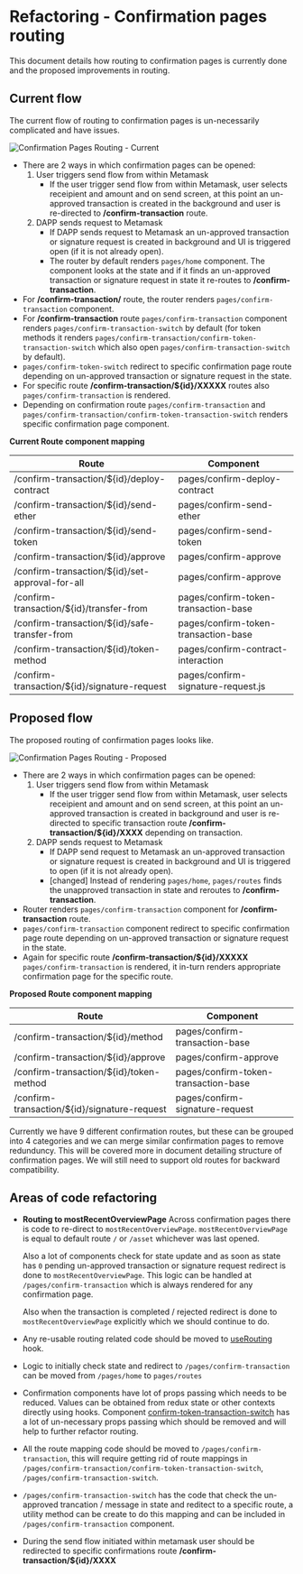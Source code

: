 # Refactoring - Confirmation pages routing

This document details how routing to confirmation pages is currently done and the proposed improvements in routing.

## Current flow

The current flow of routing to confirmation pages is un-necessarily complicated and have issues.

![Confirmation Pages Routing - Current](https://raw.githubusercontent.com/MetaMask/metamask-extension/develop/docs/refactoring/confirmation-pages-routing/current.png)

- There are 2 ways in which confirmation pages can be opened:
  1. User triggers send flow from within Metamask
     - If the user trigger send flow from within Metamask, user selects receipient and amount and on send screen, at this point an un-approved transaction is created in the background and user is re-directed to **/confirm-transaction** route.
  2. DAPP sends request to Metamask
     - If DAPP sends request to Metamask an un-approved transaction or signature request is created in background and UI is triggered open (if it is not already open).
     - The router by default renders `pages/home` component. The component looks at the state and if it finds an un-approved transaction or signature request in state it re-routes to **/confirm-transaction**.
- For **/confirm-transaction/** route, the router renders `pages/confirm-transaction` component.
- For **/confirm-transaction** route `pages/confirm-transaction` component renders `pages/confirm-transaction-switch` by default  (for token methods it renders `pages/confirm-transaction/confirm-token-transaction-switch` which also open `pages/confirm-transaction-switch` by default).
- `pages/confirm-token-switch` redirect to specific confirmation page route depending on un-approved transaction or signature request in the state.
- For specific route **/confirm-transaction/${id}/XXXXX** routes also `pages/confirm-transaction` is rendered.
- Depending on confirmation route `pages/confirm-transaction` and `pages/confirm-transaction/confirm-token-transaction-switch` renders specific confirmation page component.

**Current Route component mapping**

| Route                                           | Component                            |
| ----------------------------------------------- | ------------------------------------ |
| /confirm-transaction/${id}/deploy-contract      | pages/confirm-deploy-contract        |
| /confirm-transaction/${id}/send-ether           | pages/confirm-send-ether             |
| /confirm-transaction/${id}/send-token           | pages/confirm-send-token             |
| /confirm-transaction/${id}/approve              | pages/confirm-approve                |
| /confirm-transaction/${id}/set-approval-for-all | pages/confirm-approve                |
| /confirm-transaction/${id}/transfer-from        | pages/confirm-token-transaction-base |
| /confirm-transaction/${id}/safe-transfer-from   | pages/confirm-token-transaction-base |
| /confirm-transaction/${id}/token-method         | pages/confirm-contract-interaction   |
| /confirm-transaction/${id}/signature-request    | pages/confirm-signature-request.js   |

## Proposed flow

The proposed routing of confirmation pages looks like.

![Confirmation Pages Routing - Proposed](https://raw.githubusercontent.com/MetaMask/metamask-extension/develop/docs/refactoring/confirmation-pages-routing/proposed.png)

- There are 2 ways in which confirmation pages can be opened:
  1. User triggers send flow from within Metamask
     - If the user trigger send flow from within Metamask, user selects receipient and amount and on send screen, at this point an un-approved transaction is created in background and user is re-directed to specific transaction route **/confirm-transaction/${id}/XXXX** depending on transaction.
  2. DAPP sends request to Metamask
     - If DAPP send request to Metamask an un-approved transaction or signature request is created in background and UI is triggered to open (if it is not already open).
     - [changed] Instead of rendering `pages/home`,  `pages/routes` finds the unapproved transaction in state and reroutes to **/confirm-transaction**.
- Router renders `pages/confirm-transaction` component for **/confirm-transaction** route.
- `pages/confirm-transaction` component redirect to specific confirmation page route depending on un-approved transaction or signature request in the state.
- Again for specific route **/confirm-transaction/${id}/XXXXX** `pages/confirm-transaction` is rendered, it in-turn renders appropriate confirmation page for the specific route.

**Proposed Route component mapping**

| Route                                           | Component                            |
| ----------------------------------------------- | ------------------------------------ |
| /confirm-transaction/${id}/method      | pages/confirm-transaction-base        |
| /confirm-transaction/${id}/approve              | pages/confirm-approve                |
| /confirm-transaction/${id}/token-method         | pages/confirm-token-transaction-base   |
| /confirm-transaction/${id}/signature-request    | pages/confirm-signature-request   |

Currently we have 9 different confirmation routes, but these can be grouped into 4 categories and we can merge similar confirmation pages to remove redunduncy. This will be covered more in document detailing structure of confirmation pages.
We will still need to support old routes for backward compatibility.


## Areas of code refactoring
- **Routing to mostRecentOverviewPage**
    Across confirmation pages there is code to re-direct to `mostRecentOverviewPage`. `mostRecentOverviewPage` is equal to default route `/` or `/asset` whichever was last opened.
    
    Also a lot of components check for state update and as soon as state has `0` pending un-approved transaction or signature request redirect is done to `mostRecentOverviewPage`. This logic can be handled at `/pages/confirm-transaction` which is always rendered for any confirmation page.
    
    Also when the transaction is completed / rejected redirect is done to `mostRecentOverviewPage` explicitly which we should continue to do.
- Any re-usable routing related code should be moved to [useRouting](https://github.com/MetaMask/metamask-extension/blob/develop/ui/hooks/useRouting.js) hook.
- Logic to initially check state and redirect to `/pages/confirm-transaction` can be moved from `/pages/home` to `pages/routes`
- Confirmation components have lot of props passing which needs to be reduced. Values can be obtained from redux state or other contexts directly using hooks. Component [confirm-token-transaction-switch](https://github.com/MetaMask/metamask-extension/blob/develop/ui/pages/confirm-transaction/confirm-token-transaction-switch.js) has a lot of un-necessary props passing which should be removed and will help to further refactor routing.
- All the route mapping code should be moved to `/pages/confirm-transaction`, this will require getting rid of route mappings in `/pages/confirm-transaction/confirm-token-transaction-switch`, `/pages/confirm-transaction-switch`.
- `/pages/confirm-transaction-switch` has the code that check the un-approved trancation / message in state and reditect to a specific route, a utility method can be create to do this mapping and can be included in `/pages/confirm-transaction` component.
- During the send flow initiated within metamask user should be redirected to specific confirmations route **/confirm-transaction/${id}/XXXX**